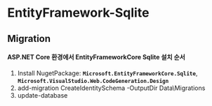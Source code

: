 # EntityFramework-Sqlite

## Migration
#### ASP.NET Core 환경에서 EntityFrameworkCore Sqlite 설치 순서
1. Install NugetPackage: **`Microsoft.EntityFrameworkCore.Sqlite`**, **`Microsoft.VisualStudio.Web.CodeGeneration.Design`**
1. add-migration CreateIdentitySchema -OutputDir Data\Migrations
1. update-database
